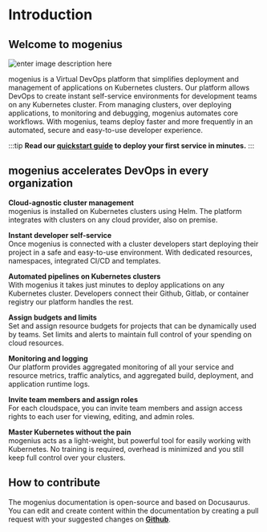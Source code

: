 ﻿---
sidebar_position: 1
slug: /
---

# Introduction

## Welcome to mogenius

![enter image description here](https://api.mogenius.com/file/id/95e16880-56d3-4603-b0d1-664cb257c132)

mogenius is a Virtual DevOps platform that simplifies deployment and management of applications on Kubernetes clusters. Our platform allows DevOps to create instant self-service environments for development teams on any Kubernetes cluster. From managing clusters, over deploying applications, to monitoring and debugging, mogenius automates core workflows. With mogenius, teams deploy faster and more frequently in an automated, secure and easy-to-use developer experience.

:::tip
**Read our [quickstart guide](./../getting-started/quickstart.md) to deploy your first service in minutes.**
:::

## mogenius accelerates DevOps in every organization

**Cloud-agnostic cluster management**  
mogenius is installed on Kubernetes clusters using Helm. The platform integrates with clusters on any cloud provider, also on premise.

**Instant developer self-service**  
Once mogenius is connected with a cluster developers start deploying their project in a safe and easy-to-use environment. With dedicated resources, namespaces, integrated CI/CD and templates.

**Automated pipelines on Kubernetes clusters**  
With mogenius it takes just minutes to deploy applications on any Kubernetes cluster. Developers connect their Github, Gitlab, or container registry our platform handles the rest.

**Assign budgets and limits**  
Set and assign resource budgets for projects that can be dynamically used by teams. Set limits and alerts to maintain full control of your spending on cloud resources.

**Monitoring and logging**  
Our platform provides aggregated monitoring of all your service and resource metrics, traffic analytics, and aggregated build, deployment, and application runtime logs.

**Invite team members and assign roles**  
For each cloudspace, you can invite team members and assign access rights to each user for viewing, editing, and admin roles.

**Master Kubernetes without the pain**  
mogenius acts as a light-weight, but powerful tool for easily working with Kubernetes. No training is required, overhead is minimized and you still keep full control over your clusters.

## How to contribute

The mogenius documentation is open-source and based on Docusaurus. You can edit and create content within the documentation by creating a pull request with your suggested changes on [**Github**](https://github.com/mogenius/docs).
